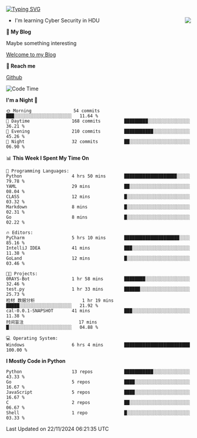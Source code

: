 [![Typing SVG](https://readme-typing-svg.herokuapp.com?font=Fira+Code&pause=1000&random=false&width=450&height=60&lines=Hello+%F0%9F%91%8B%F0%9F%8F%BB;I'm+JBNRZ)](https://git.io/typing-svg)

<a href="#">
  <img align="right" src="https://github-readme-stats.vercel.app/api?username=JBNRZ&show_icons=true&bg_color=15,f2f7fd,E0EAFC" />
</a>

- I'm learning Cyber Security in HDU

 **🌱 My Blog**

Maybe something interesting

[Welcome to my Blog](https://jbnrz.com.cn/)

 **💬 Reach me** 

[Github](https://github.com/JBNRZ)


<!--START_SECTION:waka-->
![Code Time](http://img.shields.io/badge/Code%20Time-752%20hrs%2013%20mins-blue)

**I'm a Night 🦉** 

```text
🌞 Morning                54 commits          ███░░░░░░░░░░░░░░░░░░░░░░   11.64 % 
🌆 Daytime                168 commits         █████████░░░░░░░░░░░░░░░░   36.21 % 
🌃 Evening                210 commits         ███████████░░░░░░░░░░░░░░   45.26 % 
🌙 Night                  32 commits          ██░░░░░░░░░░░░░░░░░░░░░░░   06.90 % 
```


📊 **This Week I Spent My Time On** 

```text
💬 Programming Languages: 
Python                   4 hrs 50 mins       ████████████████████░░░░░   79.78 % 
YAML                     29 mins             ██░░░░░░░░░░░░░░░░░░░░░░░   08.04 % 
CLASS                    12 mins             █░░░░░░░░░░░░░░░░░░░░░░░░   03.32 % 
Markdown                 8 mins              █░░░░░░░░░░░░░░░░░░░░░░░░   02.31 % 
Go                       8 mins              █░░░░░░░░░░░░░░░░░░░░░░░░   02.22 % 

🔥 Editors: 
PyCharm                  5 hrs 10 mins       █████████████████████░░░░   85.16 % 
IntelliJ IDEA            41 mins             ███░░░░░░░░░░░░░░░░░░░░░░   11.38 % 
GoLand                   12 mins             █░░░░░░░░░░░░░░░░░░░░░░░░   03.46 % 

🐱‍💻 Projects: 
0RAYS-Bot                1 hr 58 mins        ████████░░░░░░░░░░░░░░░░░   32.46 % 
test.py                  1 hr 33 mins        ██████░░░░░░░░░░░░░░░░░░░   25.73 % 
检材 数据分析                  1 hr 19 mins        █████░░░░░░░░░░░░░░░░░░░░   21.92 % 
cal-0.0.1-SNAPSHOT       41 mins             ███░░░░░░░░░░░░░░░░░░░░░░   11.38 % 
时间盲注                     17 mins             █░░░░░░░░░░░░░░░░░░░░░░░░   04.88 % 

💻 Operating System: 
Windows                  6 hrs 4 mins        █████████████████████████   100.00 % 
```

**I Mostly Code in Python** 

```text
Python                   13 repos            ███████████░░░░░░░░░░░░░░   43.33 % 
Go                       5 repos             ████░░░░░░░░░░░░░░░░░░░░░   16.67 % 
JavaScript               5 repos             ████░░░░░░░░░░░░░░░░░░░░░   16.67 % 
C                        2 repos             ██░░░░░░░░░░░░░░░░░░░░░░░   06.67 % 
Shell                    1 repo              █░░░░░░░░░░░░░░░░░░░░░░░░   03.33 % 
```




 Last Updated on 22/11/2024 06:21:35 UTC
<!--END_SECTION:waka-->
